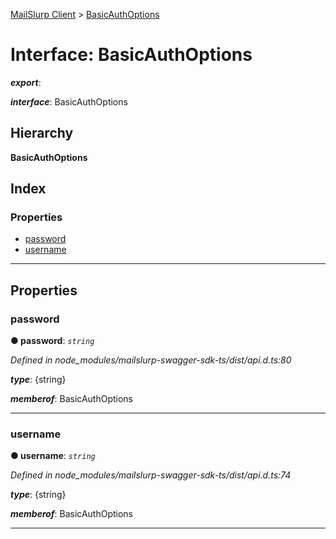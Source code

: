 [MailSlurp Client](../README.md) > [BasicAuthOptions](../interfaces/basicauthoptions.md)

# Interface: BasicAuthOptions

*__export__*: 

*__interface__*: BasicAuthOptions

## Hierarchy

**BasicAuthOptions**

## Index

### Properties

* [password](basicauthoptions.md#password)
* [username](basicauthoptions.md#username)

---

## Properties

<a id="password"></a>

###  password

**● password**: *`string`*

*Defined in node_modules/mailslurp-swagger-sdk-ts/dist/api.d.ts:80*

*__type__*: {string}

*__memberof__*: BasicAuthOptions

___
<a id="username"></a>

###  username

**● username**: *`string`*

*Defined in node_modules/mailslurp-swagger-sdk-ts/dist/api.d.ts:74*

*__type__*: {string}

*__memberof__*: BasicAuthOptions

___

